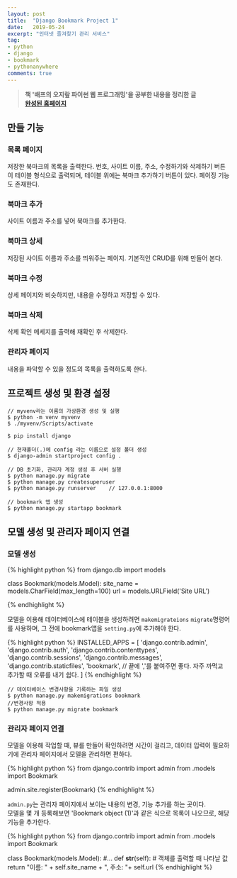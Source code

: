 ```yaml
---
layout: post
title:  "Django Bookmark Project 1"
date:   2019-05-24
excerpt: "인터넷 즐겨찾기 관리 서비스"
tag:
- python
- django
- bookmark
- pythonanywhere
comments: true
---
```


> **책 '배프의 오지랖 파이썬 웹 프로그래밍'을 공부한 내용을 정리한 글**<br>
> **<a href="http://glowingedge.pythonanywhere.com/bookmark/">완성된 홈페이지</a>**

## 만들 기능

### 목록 페이지

저장한 북마크의 목록을 출력한다. 번호, 사이트 이름, 주소, 수정하기와 삭제하기 버튼이 테이블 형식으로 출력되며, 테이블 위에는 북마크 추가하기 버튼이 있다. 페이징 기능도 존재한다.

### 북마크 추가

사이트 이름과 주소를 넣어 북마크를 추가한다.

### 북마크 상세

저장된 사이트 이름과 주소를 띄워주는 페이지. 기본적인 CRUD를 위해 만들어 본다.

### 북마크 수정

상세 페이지와 비슷하지만, 내용을 수정하고 저장할 수 있다.

### 북마크 삭제

삭제 확인 메세지를 출력해 재확인 후 삭제한다.

### 관리자 페이지

내용을 파악할 수 있을 정도의 목록을 출력하도록 한다.


## 프로젝트 생성 및 환경 설정

    // myvenv라는 이름의 가상환경 생성 및 실행
    $ python -m venv myvenv
    $ ./myvenv/Scripts/activate

    $ pip install django

    // 현재폴더(.)에 config 라는 이름으로 설정 폴더 생성
    $ django-admin startproject config .

    // DB 초기화, 관리자 계정 생성 후 서버 실행
    $ python manage.py migrate
    $ python manage.py createsuperuser
    $ python manage.py runserver    // 127.0.0.1:8000

    // bookmark 앱 생성
    $ python manage.py startapp bookmark

## 모델 생성 및 관리자 페이지 연결

### 모델 생성

{% highlight python %}
from django.db import models


class Bookmark(models.Model):
    site_name = models.CharField(max_length=100)
    url = models.URLField('Site URL')

{% endhighlight %}

모델을 이용해 데이터베이스에 테이블을 생성하려면 `makemigrateions` `migrate`명령어를 사용하며, 그 전에 bookmark앱을 `setting.py`에 추가해야 한다.

{% highlight python %}
INSTALLED_APPS = [
    'django.contrib.admin',
    'django.contrib.auth',
    'django.contrib.contenttypes',
    'django.contrib.sessions',
    'django.contrib.messages',
    'django.contrib.staticfiles',
    'bookmark',                     // 끝에 ','를 붙여주면 좋다. 자주 까먹고 추가할 때 오류를 내기 쉽다.
]
{% endhighlight %}

    // 데이터베이스 변경사항을 기록하는 파일 생성
    $ python manage.py makemigrations bookmark
    //변경사항 적용
    $ python manage.py migrate bookmark

### 관리자 페이지 연결

모델을 이용해 작업할 때, 뷰를 만들어 확인하려면 시간이 걸리고, 데이터 입력이 필요하기에 관리자 페이지에서 모델을 관리하면 편하다.

{% highlight python %}
from django.contrib import admin
from .models import Bookmark

admin.site.register(Bookmark)
{% endhighlight %}

`admin.py`는 관리자 페이지에서 보이는 내용의 변경, 기능 추가를 하는 곳이다.<br>
모델을 몇 개 등록해보면 'Bookmark object (1)'과 같은 식으로 목록이 나오므로, 해당 기능을 추가한다.

{% highlight python %}
from django.contrib import admin
from .models import Bookmark

class Bookmark(models.Model):
#...
    def __str__(self):
        # 객체를 출력할 때 나타날 값
        return "이름: " + self.site_name + ", 주소: "+ self.url
{% endhighlight %}